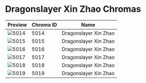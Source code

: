 # Dragonslayer Xin Zhao Chromas

| Preview | Chroma ID | Name |
|---------|-----------|------|
| ![5014](https://raw.communitydragon.org/latest/plugins/rcp-be-lol-game-data/global/default/v1/champion-chroma-images/5/5014.png) | 5014 | Dragonslayer Xin Zhao |
| ![5015](https://raw.communitydragon.org/latest/plugins/rcp-be-lol-game-data/global/default/v1/champion-chroma-images/5/5015.png) | 5015 | Dragonslayer Xin Zhao |
| ![5016](https://raw.communitydragon.org/latest/plugins/rcp-be-lol-game-data/global/default/v1/champion-chroma-images/5/5016.png) | 5016 | Dragonslayer Xin Zhao |
| ![5017](https://raw.communitydragon.org/latest/plugins/rcp-be-lol-game-data/global/default/v1/champion-chroma-images/5/5017.png) | 5017 | Dragonslayer Xin Zhao |
| ![5018](https://raw.communitydragon.org/latest/plugins/rcp-be-lol-game-data/global/default/v1/champion-chroma-images/5/5018.png) | 5018 | Dragonslayer Xin Zhao |
| ![5019](https://raw.communitydragon.org/latest/plugins/rcp-be-lol-game-data/global/default/v1/champion-chroma-images/5/5019.png) | 5019 | Dragonslayer Xin Zhao |